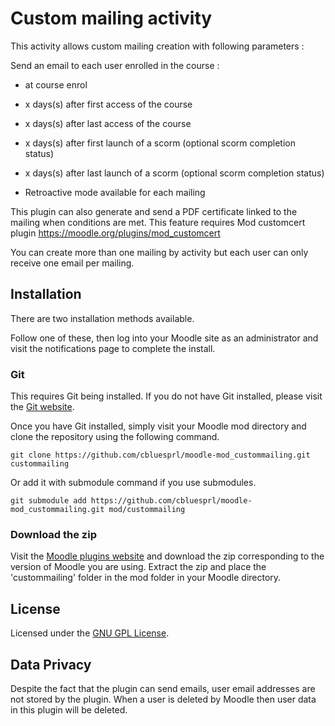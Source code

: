# Custom mailing activity

This activity allows custom mailing creation with following parameters :

Send an email to each user enrolled in the course :

* at course enrol
* x days(s) after first access of the course
* x days(s) after last access of the course
* x days(s) after first launch of a scorm (optional scorm completion status)
* x days(s) after last launch of a scorm (optional scorm completion status)

* Retroactive mode available for each mailing
  
This plugin can also generate and send a PDF certificate linked to the mailing when conditions are met.
This feature requires Mod customcert plugin https://moodle.org/plugins/mod_customcert

You can create more than one mailing by activity but each user can only receive one email per mailing.

## Installation

There are two installation methods available. 

Follow one of these, then log into your Moodle site as an administrator and visit the notifications page to complete the install.

### Git

This requires Git being installed. If you do not have Git installed, please visit the [Git website](https://git-scm.com/downloads "Git website").

Once you have Git installed, simply visit your Moodle mod directory and clone the repository using the following command.

```
git clone https://github.com/cbluesprl/moodle-mod_custommailing.git custommailing
```

Or add it with submodule command if you use submodules.

```
git submodule add https://github.com/cbluesprl/moodle-mod_custommailing.git mod/custommailing
```

### Download the zip

Visit the [Moodle plugins website](https://moodle.org/plugins/mod_custommailing "Moodle plugins website") and download the zip corresponding to the version of Moodle you are using. Extract the zip and place the 'custommailing' folder in the mod folder in your Moodle directory.

## License

Licensed under the [GNU GPL License](http://www.gnu.org/copyleft/gpl.html).

## Data Privacy

Despite the fact that the plugin can send emails, user email addresses are not stored by the plugin.
When a user is deleted by Moodle then user data in this plugin will be deleted.